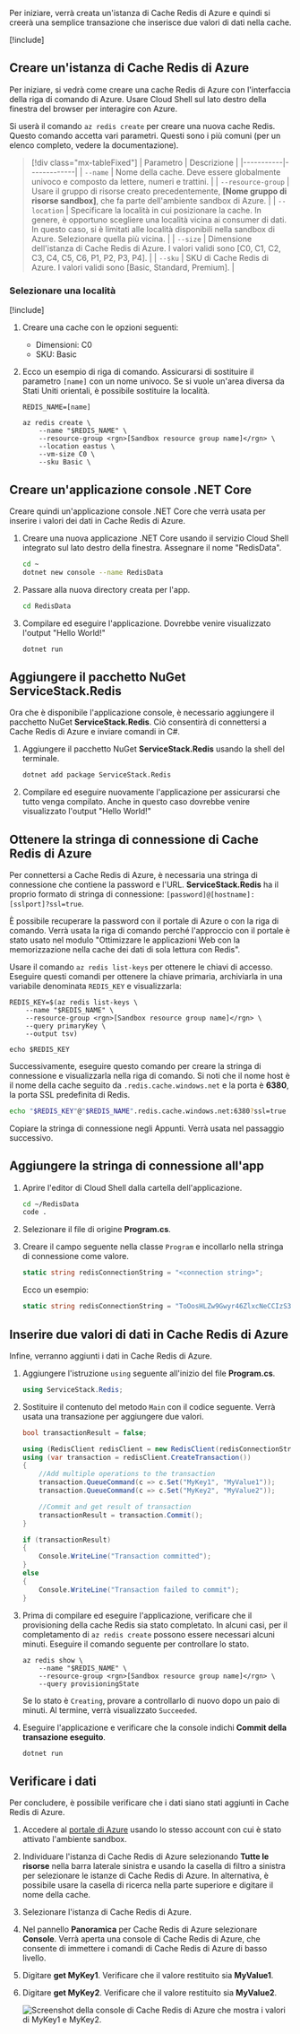 Per iniziare, verrà creata un'istanza di Cache Redis di Azure e quindi si creerà una semplice transazione che inserisce due valori di dati nella cache.

<!-- Activate the sandbox -->
[!include[](../../../includes/azure-sandbox-activate.md)]

## <a name="create-an-azure-redis-cache"></a>Creare un'istanza di Cache Redis di Azure

Per iniziare, si vedrà come creare una cache Redis di Azure con l'interfaccia della riga di comando di Azure. Usare Cloud Shell sul lato destro della finestra del browser per interagire con Azure.

Si userà il comando `az redis create` per creare una nuova cache Redis. Questo comando accetta vari parametri. Questi sono i più comuni (per un elenco completo, vedere la documentazione).

> [!div class="mx-tableFixed"]
> | Parametro | Descrizione |
> |-----------|-------------|
> | `--name`    | Nome della cache. Deve essere globalmente univoco e composto da lettere, numeri e trattini. |
> | `--resource-group` | Usare il gruppo di risorse creato precedentemente, **<rgn>[Nome gruppo di risorse sandbox]</rgn>**, che fa parte dell'ambiente sandbox di Azure. |
> | `--location` | Specificare la località in cui posizionare la cache. In genere, è opportuno scegliere una località vicina ai consumer di dati. In questo caso, si è limitati alle località disponibili nella sandbox di Azure. Selezionare quella più vicina. |
> | `--size` | Dimensione dell'istanza di Cache Redis di Azure. I valori validi sono [C0, C1, C2, C3, C4, C5, C6, P1, P2, P3, P4]. |
> | `--sku` | SKU di Cache Redis di Azure. I valori validi sono [Basic, Standard, Premium]. |

### <a name="select-a-location"></a>Selezionare una località
<!-- Resource selection -->
[!include[](../../../includes/azure-sandbox-regions-first-mention-note.md)]

1. Creare una cache con le opzioni seguenti:
    - Dimensioni: C0
    - SKU: Basic

1. Ecco un esempio di riga di comando. Assicurarsi di sostituire il parametro `[name]` con un nome univoco. Se si vuole un'area diversa da Stati Uniti orientali, è possibile sostituire la località.

    ```azurecli
    REDIS_NAME=[name]

    az redis create \
        --name "$REDIS_NAME" \
        --resource-group <rgn>[Sandbox resource group name]</rgn> \
        --location eastus \
        --vm-size C0 \
        --sku Basic \
    ```

## <a name="create-a-net-core-console-application"></a>Creare un'applicazione console .NET Core

Creare quindi un'applicazione console .NET Core che verrà usata per inserire i valori dei dati in Cache Redis di Azure.

1. Creare una nuova applicazione .NET Core usando il servizio Cloud Shell integrato sul lato destro della finestra. Assegnare il nome "RedisData".

    ```bash
    cd ~
    dotnet new console --name RedisData
    ```

1. Passare alla nuova directory creata per l'app.

    ```bash
    cd RedisData
    ```

1. Compilare ed eseguire l'applicazione. Dovrebbe venire visualizzato l'output "Hello World!"

    ```bash
    dotnet run
    ```

## <a name="add-the-servicestackredis-nuget-package"></a>Aggiungere il pacchetto NuGet ServiceStack.Redis

Ora che è disponibile l'applicazione console, è necessario aggiungere il pacchetto NuGet **ServiceStack.Redis**. Ciò consentirà di connettersi a Cache Redis di Azure e inviare comandi in C#.

1. Aggiungere il pacchetto NuGet **ServiceStack.Redis** usando la shell del terminale.

    ```bash
    dotnet add package ServiceStack.Redis
    ```

1. Compilare ed eseguire nuovamente l'applicazione per assicurarsi che tutto venga compilato. Anche in questo caso dovrebbe venire visualizzato l'output "Hello World!"

## <a name="get-your-azure-redis-cache-connection-string"></a>Ottenere la stringa di connessione di Cache Redis di Azure

Per connettersi a Cache Redis di Azure, è necessaria una stringa di connessione che contiene la password e l'URL. **ServiceStack.Redis** ha il proprio formato di stringa di connessione: `[password]@[hostname]:[sslport]?ssl=true`.

È possibile recuperare la password con il portale di Azure o con la riga di comando. Verrà usata la riga di comando perché l'approccio con il portale è stato usato nel modulo "Ottimizzare le applicazioni Web con la memorizzazione nella cache dei dati di sola lettura con Redis".

Usare il comando `az redis list-keys` per ottenere le chiavi di accesso. Eseguire questi comandi per ottenere la chiave primaria, archiviarla in una variabile denominata `REDIS_KEY` e visualizzarla:

```azurecli
REDIS_KEY=$(az redis list-keys \
    --name "$REDIS_NAME" \
    --resource-group <rgn>[Sandbox resource group name]</rgn> \
    --query primaryKey \
    --output tsv)

echo $REDIS_KEY
```

Successivamente, eseguire questo comando per creare la stringa di connessione e visualizzarla nella riga di comando. Si noti che il nome host è il nome della cache seguito da `.redis.cache.windows.net` e la porta è **6380**, la porta SSL predefinita di Redis.

```bash
echo "$REDIS_KEY"@"$REDIS_NAME".redis.cache.windows.net:6380?ssl=true
```

Copiare la stringa di connessione negli Appunti. Verrà usata nel passaggio successivo.

## <a name="add-the-connection-string-to-your-app"></a>Aggiungere la stringa di connessione all'app

1. Aprire l'editor di Cloud Shell dalla cartella dell'applicazione.

    ```bash
    cd ~/RedisData
    code .
    ```

1. Selezionare il file di origine **Program.cs**.

1. Creare il campo seguente nella classe `Program` e incollarlo nella stringa di connessione come valore.

    ```csharp
    static string redisConnectionString = "<connection string>";
    ```

    Ecco un esempio:

    ```csharp
    static string redisConnectionString = "ToOosHLZw9Gwyr46ZlxcNeCCIzS35IBkEtwsCt1Xu4c=@myname.redis.cache.windows.net:6380?ssl=true";
    ```

## <a name="insert-two-data-values-into-your-azure-redis-cache"></a>Inserire due valori di dati in Cache Redis di Azure

Infine, verranno aggiunti i dati in Cache Redis di Azure.

1. Aggiungere l'istruzione `using` seguente all'inizio del file **Program.cs**.

    ```csharp
    using ServiceStack.Redis;
    ```

1. Sostituire il contenuto del metodo `Main` con il codice seguente. Verrà usata una transazione per aggiungere due valori.

    ```csharp
    bool transactionResult = false;

    using (RedisClient redisClient = new RedisClient(redisConnectionString))
    using (var transaction = redisClient.CreateTransaction())
    {
        //Add multiple operations to the transaction
        transaction.QueueCommand(c => c.Set("MyKey1", "MyValue1"));
        transaction.QueueCommand(c => c.Set("MyKey2", "MyValue2"));

        //Commit and get result of transaction
        transactionResult = transaction.Commit();
    }

    if (transactionResult)
    {
        Console.WriteLine("Transaction committed");
    }
    else
    {
        Console.WriteLine("Transaction failed to commit");
    }
    ```

1. Prima di compilare ed eseguire l'applicazione, verificare che il provisioning della cache Redis sia stato completato. In alcuni casi, per il completamento di `az redis create` possono essere necessari alcuni minuti. Eseguire il comando seguente per controllare lo stato.

    ```azcli
    az redis show \
        --name "$REDIS_NAME" \
        --resource-group <rgn>[Sandbox resource group name]</rgn> \
        --query provisioningState
    ```

    Se lo stato è `Creating`, provare a controllarlo di nuovo dopo un paio di minuti. Al termine, verrà visualizzato `Succeeded`.

1. Eseguire l'applicazione e verificare che la console indichi **Commit della transazione eseguito**.

    ```bash
    dotnet run
    ```

## <a name="verify-your-data"></a>Verificare i dati

Per concludere, è possibile verificare che i dati siano stati aggiunti in Cache Redis di Azure.

1. Accedere al [portale di Azure](https://portal.azure.com/triplecrownlabs.onmicrosoft.com?azure-portal=true) usando lo stesso account con cui è stato attivato l'ambiente sandbox.

1. Individuare l'istanza di Cache Redis di Azure selezionando **Tutte le risorse** nella barra laterale sinistra e usando la casella di filtro a sinistra per selezionare le istanze di Cache Redis di Azure. In alternativa, è possibile usare la casella di ricerca nella parte superiore e digitare il nome della cache.

1. Selezionare l'istanza di Cache Redis di Azure.

1. Nel pannello **Panoramica** per Cache Redis di Azure selezionare **Console**. Verrà aperta una console di Cache Redis di Azure, che consente di immettere i comandi di Cache Redis di Azure di basso livello.

1. Digitare **get MyKey1**. Verificare che il valore restituito sia **MyValue1**.

1. Digitare **get MyKey2**. Verificare che il valore restituito sia **MyValue2**.

    ![Screenshot della console di Cache Redis di Azure che mostra i valori di MyKey1 e MyKey2.](../media/4-redis-console.png)